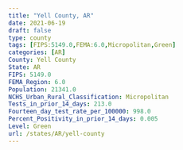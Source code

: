 ```yaml
---
title: "Yell County, AR"
date: 2021-06-19
draft: false
type: county
tags: [FIPS:5149.0,FEMA:6.0,Micropolitan,Green]
categories: [AR]
County: Yell County
State: AR
FIPS: 5149.0
FEMA_Region: 6.0
Population: 21341.0
NCHS_Urban_Rural_Classification: Micropolitan
Tests_in_prior_14_days: 213.0
Fourteen_day_test_rate_per_100000: 998.0
Percent_Positivity_in_prior_14_days: 0.005
Level: Green
url: /states/AR/yell-county
---
```



